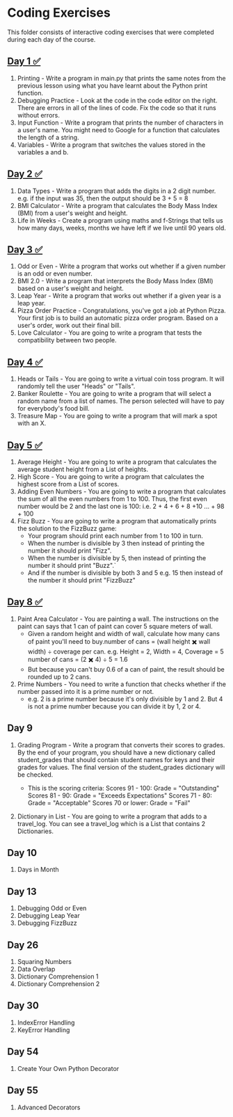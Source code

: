 # Coding Exercises

This folder consists of interactive coding exercises that were completed during each day of the course.

## [Day 1 ✅](https://github.com/patriciaong977/100-Days-of-Python/tree/master/Interactive%20Coding%20Exercises/Day%201)

1. Printing - Write a program in main.py that prints the same notes from the previous lesson using what you have learnt about the Python print function.
2. Debugging Practice - Look at the code in the code editor on the right. There are errors in all of the lines of code. Fix the code so that it runs without errors.
3. Input Function - Write a program that prints the number of characters in a user's name. You might need to Google for a function that calculates the length of a string.
4. Variables - Write a program that switches the values stored in the variables a and b.

## [Day 2 ✅](https://github.com/patriciaong977/100-Days-of-Python/tree/master/Interactive%20Coding%20Exercises/Day%202)

1. Data Types - Write a program that adds the digits in a 2 digit number. e.g. if the input was 35, then the output should be 3 + 5 = 8
2. BMI Calculator - Write a program that calculates the Body Mass Index (BMI) from a user's weight and height.
3. Life in Weeks - Create a program using maths and f-Strings that tells us how many days, weeks, months we have left if we live until 90 years old.

## [Day 3 ✅](https://github.com/patriciaong977/100-Days-of-Python/tree/master/Interactive%20Coding%20Exercises/Day%203)

1. Odd or Even - Write a program that works out whether if a given number is an odd or even number.
2. BMI 2.0 - Write a program that interprets the Body Mass Index (BMI) based on a user's weight and height.
3. Leap Year - Write a program that works out whether if a given year is a leap year.
4. Pizza Order Practice - Congratulations, you've got a job at Python Pizza. Your first job is to build an automatic pizza order program. Based on a user's order, work out their final bill.
5. Love Calculator - You are going to write a program that tests the compatibility between two people.

## [Day 4 ✅](https://github.com/patriciaong977/100-Days-of-Python/tree/master/Interactive%20Coding%20Exercises/Day%204)

1. Heads or Tails - You are going to write a virtual coin toss program. It will randomly tell the user "Heads" or "Tails".
2. Banker Roulette - You are going to write a program that will select a random name from a list of names. The person selected will have to pay for everybody's food bill.
3. Treasure Map - You are going to write a program that will mark a spot with an X.

## [Day 5 ✅](https://github.com/patriciaong977/100-Days-of-Python/tree/master/Interactive%20Coding%20Exercises/Day%205)

1. Average Height - You are going to write a program that calculates the average student height from a List of heights.
2. High Score - You are going to write a program that calculates the highest score from a List of scores.
3. Adding Even Numbers - You are going to write a program that calculates the sum of all the even numbers from 1 to 100. Thus, the first even number would be 2 and the last one is 100: i.e. 2 + 4 + 6 + 8 +10 ... + 98 + 100
4. Fizz Buzz - You are going to write a program that automatically prints the solution to the FizzBuzz game:
   - Your program should print each number from 1 to 100 in turn.
   - When the number is divisible by 3 then instead of printing the number it should print "Fizz".
   - When the number is divisible by 5, then instead of printing the number it should print "Buzz".`
   - And if the number is divisible by both 3 and 5 e.g. 15 then instead of the number it should print "FizzBuzz"

## [Day 8 ✅](https://github.com/patriciaong977/100-Days-of-Python/tree/master/Interactive%20Coding%20Exercises/Day%208)

1. Paint Area Calculator - You are painting a wall. The instructions on the paint can says that 1 can of paint can cover 5 square meters of wall.
   - Given a random height and width of wall, calculate how many cans of paint you'll need to buy.number of cans = (wall height ✖️ wall width) ÷ coverage per can.
     e.g. Height = 2, Width = 4, Coverage = 5
     number of cans = (2 ✖️ 4) ÷ 5 = 1.6
   - But because you can't buy 0.6 of a can of paint, the result should be rounded up to 2 cans.
2. Prime Numbers - You need to write a function that checks whether if the number passed into it is a prime number or not.
   - e.g. 2 is a prime number because it's only divisible by 1 and 2.
   But 4 is not a prime number because you can divide it by 1, 2 or 4.

## Day 9

1. Grading Program - Write a program that converts their scores to grades. By the end of your program, you should have a new dictionary called student_grades that should contain student names for keys and their grades for values. The final version of the student_grades dictionary will be checked.
    - This is the scoring criteria:
      Scores 91 - 100: Grade = "Outstanding"
      Scores 81 - 90: Grade = "Exceeds Expectations"
      Scores 71 - 80: Grade = "Acceptable"
      Scores 70 or lower: Grade = "Fail"

2. Dictionary in List - You are going to write a program that adds to a travel_log. You can see a travel_log which is a List that contains 2 Dictionaries.

## Day 10

1. Days in Month

## Day 13

1. Debugging Odd or Even
2. Debugging Leap Year
3. Debugging FizzBuzz

## Day 26

1. Squaring Numbers
2. Data Overlap
3. Dictionary Comprehension 1
4. Dictionary Comprehension 2

## Day 30

1. IndexError Handling
2. KeyError Handling

## Day 54

1. Create Your Own Python Decorator

## Day 55

1. Advanced Decorators
